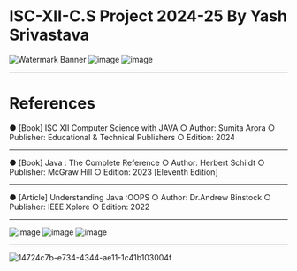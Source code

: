 # ISC-XII-C.S Project 2024-25 By Yash Srivastava
![Watermark Banner](https://github.com/user-attachments/assets/a3936562-77b8-4bb0-8cfc-29ff1a7800c1)
![image](https://github.com/user-attachments/assets/1abd4997-c665-47ae-9e91-dd8e5b98d15f)
![image](https://github.com/user-attachments/assets/74f24151-7dfb-4abe-b6f8-c90a283597d3)
_____________________________________________________________
# References
●	[Book] ISC XII Computer Science with JAVA
  ○	Author: Sumita Arora
  ○	Publisher: Educational & Technical Publishers
  ○	Edition: 2024
________________________________________
●	[Book] Java : The Complete Reference 
  ○	Author: Herbert Schildt
  ○	Publisher: McGraw Hill
  ○	Edition: 2023 [Eleventh Edition]
________________________________________
●	[Article] Understanding Java :OOPS
  ○	Author: Dr.Andrew Binstock
  ○	Publisher: IEEE Xplore
  ○	Edition: 2022
________________________________________
![image](https://github.com/user-attachments/assets/7f3edda7-b2c9-447a-9ca9-8c8461ba04da)
![image](https://github.com/user-attachments/assets/a6ca0701-06dd-452b-914b-61eb0927af86)
![image](https://github.com/user-attachments/assets/7bac1323-1677-4092-85e8-b230f54e30d2)
_____________________________________________________________
![14724c7b-e734-4344-ae11-1c41b103004f](https://github.com/user-attachments/assets/31d74797-9fdf-4757-94a6-088c5f715e14)
